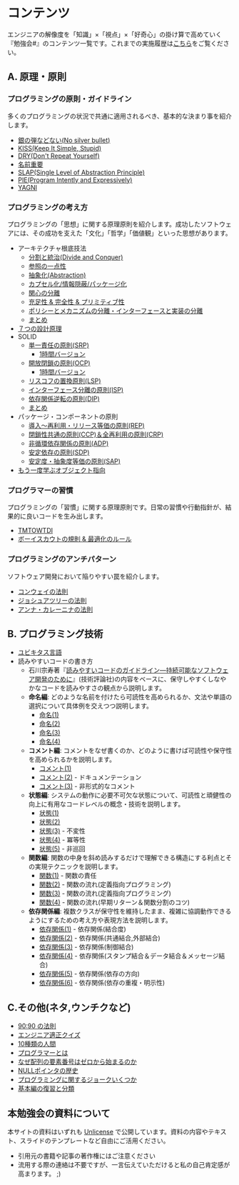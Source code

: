 # コンテンツ

エンジニアの解像度を「知識」×「視点」×「好奇心」の掛け算で高めていく『勉強会#』のコンテンツ一覧です。これまでの実施履歴は[こちら](ACTIVITIES.md)をご覧ください。

## A. 原理・原則

### プログラミングの原則・ガイドライン

多くのプログラミングの状況で共通に適用されるべき、基本的な決まり事を紹介します。

- [銀の弾などない(No silver bullet)](01-basics/01-no_silver_bullets.md)
- [KISS(Keep It Simple, Stupid)](01-basics/03-kiss.md)
- [DRY(Don't Repeat Yourself)](01-basics/04-dry.md)
- [名前重要](01-basics/05-naming_is_important.md)
- [SLAP(Single Level of Abstraction Principle)](01-basics/06-slap.md)
- [PIE(Program Intently and Expressively)](01-basics/09-pie.md)
- [YAGNI](01-basics/20-yagni.md)

### プログラミングの考え方

プログラミングの「思想」に関する原理原則を紹介します。成功したソフトウェアには、その成功を支えた「文化」「哲学」「価値観」といった思想があります。

- アーキテクチャ根底技法
    - [分割と統治(Divide and Conquer)](01-basics/02-divide_and_conquer.md)
    - [参照の一点性](01-basics/07-single_point_of_reference.md)
    - [抽象化(Abstraction)](01-basics/12-abstraction.md)
    - [カプセル化/情報隠蔽/パッケージ化](01-basics/13-encapsulation_infohiding_pkg.md)
    - [関心の分離](01-basics/14-separation_of_concerns.md)
    - [充足性 & 完全性 & プリミティブ性](01-basics/15-suff_comp_prim.md)
    - [ポリシーとメカニズムの分離・インターフェースと実装の分離](01-basics/16-segmentation_principles.md)
    - [まとめ](01-basics/17-enabling_techniques_wrapup.md)
- [７つの設計原理](01-basics/08-seven_design_principles.md)
- SOLID
    - [単一責任の原則(SRP)](02-practical/01-solid-srp.md)
        - [1時間バージョン](02-practical/01-solid-srp-1h.md)
    - [開放閉鎖の原則(OCP)](02-practical/02-solid-ocp.md)
        - [1時間バージョン](02-practical/02-solid-ocp-1h.md)
    - [リスコフの置換原則(LSP)](02-practical/03-solid-lsp.md)
    - [インターフェース分離の原則(ISP)](02-practical/04-solid-isp.md)
    - [依存関係逆転の原則(DIP)](02-practical/05-solid-dip.md)
    - [まとめ](02-practical/06-solid-wrapup.md)
- パッケージ・コンポーネントの原則
    - [導入～再利用・リリース等価の原則(REP)](02-practical/07-component-rep.md)
    - [閉鎖性共通の原則(CCP)＆全再利用の原則(CRP)](02-practical/08-component-ccp_crp.md)
    - [非循環依存関係の原則(ADP)](02-practical/09-component-adp.md)
    - [安定依存の原則(SDP)](02-practical/10-component-sdp.md)
    - [安定度・抽象度等価の原則(SAP)](02-practical/11-component-sap.md)
- [もう一度学ぶオブジェクト指向](01-basics/22-objectoriented.md)

### プログラマーの習慣

プログラミングの「習慣」に関する原理原則です。日常の習慣や行動指針が、結果的に良いコードを生み出します。

- [TMTOWTDI](01-basics/10-tmtowtdi.md)
- [ボーイスカウトの規則 & 最適化のルール](01-basics/21-boyscout_optimize.md)

### プログラミングのアンチパターン

ソフトウェア開発において陥りやすい罠を紹介します。

- [コンウェイの法則](10-humor/03-conways_law.md)
- [ジョシュアツリーの法則](01-basics/18-joshua-tree.md)
- [アンナ・カレーニナの法則](10-humor/09-anna_karenina.md)

## B. プログラミング技術

- [ユビキタス言語](01-basics/19-ubiquitous.md)
- 読みやすいコードの書き方
    - 石川宗寿著『[読みやすいコードのガイドライン―持続可能なソフトウェア開発のために](https://gihyo.jp/book/2022/978-4-297-13036-7)』(技術評論社)の内容をベースに、保守しやすくしなやかなコードを読みやすさの観点から説明します。
    - **命名編**: どのような名前を付けたら可読性を高められるか、文法や単語の選択について具体例を交えつつ説明します。
        - [命名(1)](02-practical/12-naming_1.md)
        - [命名(2)](02-practical/13-naming_2.md)
        - [命名(3)](02-practical/14-naming_3.md)
        - [命名(4)](02-practical/15-naming_4.md)
    - **コメント編**: コメントをなぜ書くのか、どのように書けば可読性や保守性を高められるかを説明します。
        - [コメント(1)](02-practical/16-comment_1.md)
        - [コメント(2)](02-practical/18-comment_2.md) - ドキュメンテーション
        - [コメント(3)](02-practical/19-comment_3.md) - 非形式的なコメント
    - **状態編**: システムの動作に必要不可欠な状態について、可読性と頑健性の向上に有用なコードレベルの概念・技術を説明します。
        - [状態(1)](02-practical/20-state_1.md)
        - [状態(2)](02-practical/21-state_2.md)
        - [状態(3️)](02-practical/22-state_3.md) - 不変性
        - [状態(4)](02-practical/23-state_4.md) - 冪等性
        - [状態(5)](02-practical/24-state_5.md) - 非巡回
    - **関数編**: 関数の中身を斜め読みするだけで理解できる構造にする利点とその実現テクニックを説明します。
        - [関数(1)](02-practical/25-function_1.md) - 関数の責任
        - [関数(2)](02-practical/26-function_2.md) - 関数の流れ(定義指向プログラミング)
        - [関数(3)](02-practical/27-function_3.md) - 関数の流れ(定義指向プログラミング)
        - [関数(4)](02-practical/28-function_4.md) - 関数の流れ(早期リターン＆関数分割のコツ)
    - **依存関係編**: 複数クラスが保守性を維持したまま、複雑に協調動作できるようにするための考え方や表現方法を説明します。
        - [依存関係(1)](02-practical/29-dependency_1.md) - 依存関係(結合度)
        - [依存関係(2)](02-practical/30-dependency_2.md) - 依存関係(共通結合,外部結合)
        - [依存関係(3)](02-practical/31-dependency_3.md) - 依存関係(制御結合)
        - [依存関係(4)](02-practical/32-dependency_4.md) - 依存関係(スタンプ結合＆データ結合＆メッセージ結合)
        - [依存関係(5)](02-practical/33-dependency_5.md) - 依存関係(依存の方向)
        - [依存関係(6)](02-practical/34-dependency_6.md) - 依存関係(依存の重複・明示性)


## C.その他(ネタ,ウンチクなど)

- [90:90 の法則](10-humor/01-90_90rule.md)
- [エンジニア適正クイズ](10-humor/04-milk_and_egg.md)
- [10種類の人間](10-humor/05-10kinds_of_people.md)
- [プログラマーとは](10-humor/07-programmers.md)
- [なぜ配列の要素番号はゼロから始まるのか](09-techniques/02-why-index-start-with0.md)
- [NULLポインタの歴史](09-techniques\03-history_of_nullptr.md)
- [プログラミングに関するジョークいくつか](10-humor/13-jokes_from_quora.md)
- [基本編の復習と分類](01-basics/11-wrapup.md)

## 本勉強会の資料について

本サイトの資料はいずれも [Unlicense](https://ja.wikipedia.org/wiki/Unlicense) で公開しています。資料の内容やテキスト、スライドのテンプレートなど自由にご活用ください。

- 引用元の書籍や記事の著作権にはご注意ください
- 流用する際の連絡は不要ですが、一言伝えていただけると私の自己肯定感が高まります。 ;)
